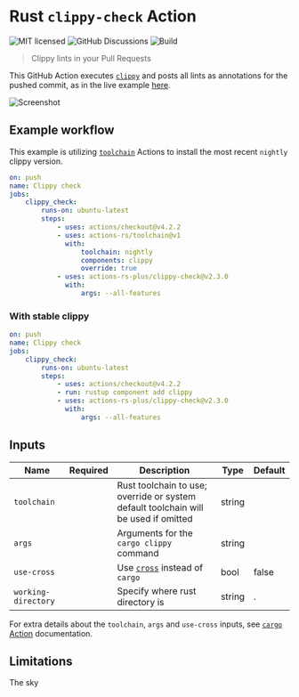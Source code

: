 # Rust `clippy-check` Action

![MIT licensed](https://img.shields.io/badge/license-MIT-blue.svg)
![GitHub Discussions](https://img.shields.io/github/discussions/actions-rs-plus/clippy-check)
![Build](https://img.shields.io/github/actions/workflow/status/actions-rs-plus/clippy-check/build.yml?branch=main)

> Clippy lints in your Pull Requests

This GitHub Action executes [`clippy`](https://github.com/rust-lang/rust-clippy)
and posts all lints as annotations for the pushed commit, as in the live example [here](https://github.com/actions-rs-plus/clippy-check-test/blob/292ad2e8d118959a973005b91615b46a774f95c1/.github/workflows/build.yml#L58-L61).

![Screenshot](./.github/screenshot.png)

## Example workflow

This example is utilizing [`toolchain`](https://github.com/actions-rs/toolchain) Actions
to install the most recent `nightly` clippy version.

```yaml
on: push
name: Clippy check
jobs:
    clippy_check:
        runs-on: ubuntu-latest
        steps:
            - uses: actions/checkout@v4.2.2
            - uses: actions-rs/toolchain@v1
              with:
                  toolchain: nightly
                  components: clippy
                  override: true
            - uses: actions-rs-plus/clippy-check@v2.3.0
              with:
                  args: --all-features
```

### With stable clippy

```yaml
on: push
name: Clippy check
jobs:
    clippy_check:
        runs-on: ubuntu-latest
        steps:
            - uses: actions/checkout@v4.2.2
            - run: rustup component add clippy
            - uses: actions-rs-plus/clippy-check@v2.3.0
              with:
                  args: --all-features
```

## Inputs

| Name                | Required | Description                                                                         | Type   | Default |
| ------------------- | :------: | ----------------------------------------------------------------------------------- | ------ | ------- |
| `toolchain`         |          | Rust toolchain to use; override or system default toolchain will be used if omitted | string |         |
| `args`              |          | Arguments for the `cargo clippy` command                                            | string |         |
| `use-cross`         |          | Use [`cross`](https://github.com/rust-embedded/cross) instead of `cargo`            | bool   | false   |
| `working-directory` |          | Specify where rust directory is                                                     | string | .       |

For extra details about the `toolchain`, `args` and `use-cross` inputs,
see [`cargo` Action](https://github.com/actions-rs/cargo#inputs) documentation.

## Limitations

The sky
